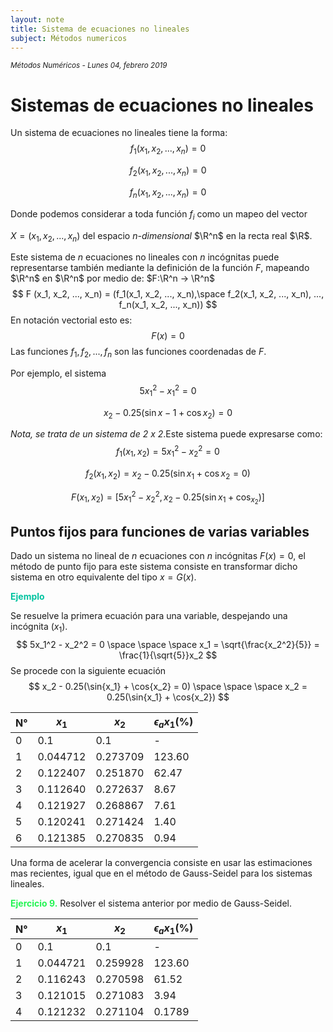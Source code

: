 ```yaml
---
layout: note
title: Sistema de ecuaciones no lineales
subject: Ḿétodos numericos
---
```

<small>*Métodos Numéricos - Lunes 04, febrero 2019*</small>

# Sistemas de ecuaciones no lineales

Un sistema de ecuaciones no lineales tiene la forma:
$$
f_1 (x_1, x_2, ..., x_n) = 0
$$

$$
f_2 (x_1, x_2, ..., x_n) = 0
$$

$$
f_n (x_1, x_2, ..., x_n) = 0
$$

Donde podemos considerar a toda función $f_i$ como un mapeo del vector

 $X = (x_1, x_2, ..., x_n)$ del espacio *n-dimensional* $\R^n$ en la recta real $\R$.

Este sistema de $n$ ecuaciones no lineales con $n$ incógnitas puede representarse también mediante la definición de la función $F$, mapeando $\R^n$ en $\R^n$ por medio de: $F:\R^n -> \R^n$
$$
F (x_1, x_2, ..., x_n) = (f_1(x_1, x_2, ..., x_n),\space f_2(x_1, x_2, ..., x_n), ..., f_n(x_1, x_2, ..., x_n))
$$
En notación vectorial esto es:
$$
F(x) = 0
$$
Las funciones $f_1, f_2, ..., f_n$ son las funciones coordenadas de $F$.

Por ejemplo, el sistema
$$
5x_1^2 - x_1^2 = 0
$$

$$
x_2 - 0.25(\sin{x-1} + \cos{x_2}) = 0
$$

*Nota, se trata de un sistema de 2 x 2*.Este sistema puede expresarse como:
$$
f_1 (x_1, x_2)= 5x_1^2 - x_2^2 = 0
$$

$$
f_2(x_1, x_2) = x_2 - 0.25(\sin{x_1} + \cos{x_2} = 0)
$$

$$
F(x_1, x_2) = [5x_1^2 - x_2^2, x_2 - 0.25(\sin{x_1} + \cos_{x_2})]
$$



## Puntos fijos para funciones de varias variables

Dado un sistema no lineal de $n$ ecuaciones con $n$ incógnitas $F(x) = 0$, el método de punto fijo para este sistema consiste en transformar dicho sistema en otro equivalente del tipo $x = G(x)$.

<span style='color:#02c3a0; font-weight:bold'>Ejemplo</span>

Se resuelve la primera ecuación para una variable, despejando una incógnita ($x_1$).
$$
5x_1^2 - x_2^2 = 0
\space
\space
\space
x_1 = \sqrt{\frac{x_2^2}{5}} = \frac{1}{\sqrt{5}}x_2
$$
Se procede con la siguiente ecuación
$$
x_2 - 0.25(\sin{x_1} + \cos{x_2} = 0)
\space
\space
\space
x_2 =  0.25(\sin{x_1} + \cos{x_2})
$$

| N°   | $x_1$    | $x_2$    | $\epsilon_a x_1 (\%)$ |
| ---- | -------- | -------- | --------------------- |
| 0    | 0.1      | 0.1      | -                     |
| 1    | 0.044712 | 0.273709 | 123.60                |
| 2    | 0.122407 | 0.251870 | 62.47                 |
| 3    | 0.112640 | 0.272637 | 8.67                  |
| 4    | 0.121927 | 0.268867 | 7.61                  |
| 5    | 0.120241 | 0.271424 | 1.40                  |
| 6    | 0.121385 | 0.270835 | 0.94                  |

Una forma de acelerar la convergencia consiste en usar las estimaciones mas recientes, igual que en el método de Gauss-Seidel para los sistemas lineales.

<span style="color:#23f453; font-weight:bold;">Ejercicio 9.</span> Resolver el sistema anterior por medio de Gauss-Seidel.

| N°   | $x_1$    | $x_2$    | $\epsilon_a x_1 (\%)$ |
| ---- | -------- | -------- | --------------------- |
| 0    | 0.1      | 0.1      | -                     |
| 1    | 0.044721 | 0.259928 | 123.60                |
| 2    | 0.116243 | 0.270598 | 61.52                 |
| 3    | 0.121015 | 0.271083 | 3.94                  |
| 4    | 0.121232 | 0.271104 | 0.1789                |
